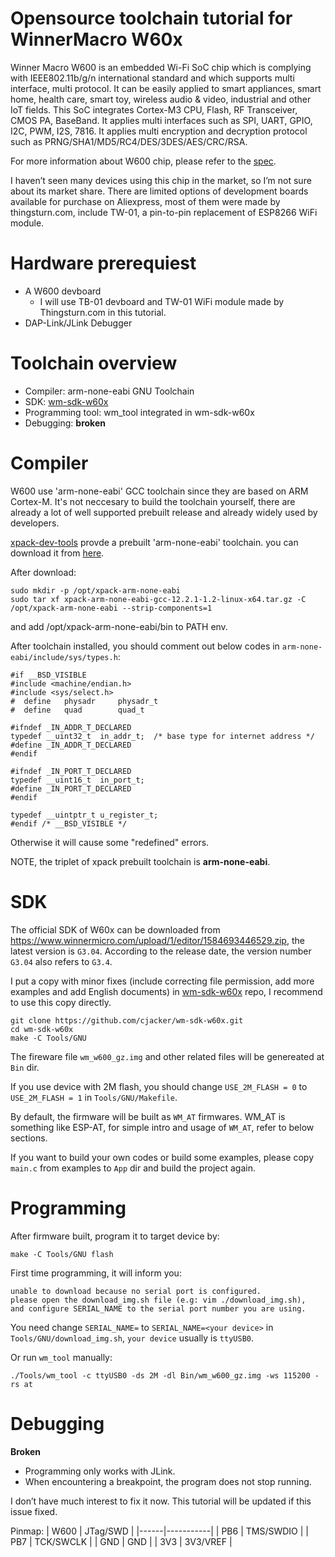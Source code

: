 # Opensource toolchain tutorial for WinnerMacro W60x

Winner Macro W600 is an embedded Wi-Fi SoC chip which is complying with IEEE802.11b/g/n international standard and which supports multi interface, multi protocol. It can be easily applied to smart appliances, smart home, health care, smart toy, wireless audio & video, industrial and other IoT fields. This SoC integrates Cortex-M3 CPU, Flash, RF Transceiver, CMOS PA, BaseBand. It applies multi interfaces such as SPI, UART, GPIO, I2C, PWM, I2S, 7816. It applies multi encryption and decryption protocol such as PRNG/SHA1/MD5/RC4/DES/3DES/AES/CRC/RSA.

For more information about W600 chip, please refer to the [spec](https://github.com/cjacker/wm-sdk-w60x/blob/main/Doc.EN/W600_Specification_V1.0.2_EN.pdf).

I haven’t seen many devices using this chip in the market, so I’m not sure about its market share. There are limited options of development boards available for purchase on Aliexpress, most of them were made by thingsturn.com, include TW-01, a pin-to-pin replacement of ESP8266 WiFi module.



# Hardware prerequiest
- A W600 devboard
  + I will use TB-01 devboard and TW-01 WiFi module made by Thingsturn.com in this tutorial.
- DAP-Link/JLink Debugger

# Toolchain overview
- Compiler: arm-none-eabi GNU Toolchain
- SDK: [wm-sdk-w60x](https://github.com/cjacker/wm-sdk-w60x)
- Programming tool: wm_tool integrated in wm-sdk-w60x
- Debugging: **broken**

# Compiler

W600 use 'arm-none-eabi' GCC toolchain since they are based on ARM Cortex-M. It's not neccesary to build the toolchain yourself, there are already a lot of well supported prebuilt release and already widely used by developers. 

[xpack-dev-tools](https://github.com/xpack-dev-tools) provde a prebuilt 'arm-none-eabi' toolchain. you can download it from [here](https://github.com/xpack-dev-tools/arm-none-eabi-gcc-xpack/releases/download/v12.2.1-1.2/xpack-arm-none-eabi-gcc-12.2.1-1.2-linux-x64.tar.gz). 

After download:
```
sudo mkdir -p /opt/xpack-arm-none-eabi
sudo tar xf xpack-arm-none-eabi-gcc-12.2.1-1.2-linux-x64.tar.gz -C /opt/xpack-arm-none-eabi --strip-components=1
```
and add /opt/xpack-arm-none-eabi/bin to PATH env.

After toolchain installed, you should comment out below codes in `arm-none-eabi/include/sys/types.h`:

```
#if __BSD_VISIBLE
#include <machine/endian.h>
#include <sys/select.h>
#  define   physadr     physadr_t
#  define   quad        quad_t

#ifndef _IN_ADDR_T_DECLARED
typedef __uint32_t  in_addr_t;  /* base type for internet address */
#define _IN_ADDR_T_DECLARED
#endif

#ifndef _IN_PORT_T_DECLARED
typedef __uint16_t  in_port_t;
#define _IN_PORT_T_DECLARED
#endif

typedef __uintptr_t u_register_t;
#endif /* __BSD_VISIBLE */
```
Otherwise it will cause some "redefined" errors.

NOTE, the triplet of xpack prebuilt toolchain is **arm-none-eabi**.

# SDK

The official SDK of W60x can be downloaded from https://www.winnermicro.com/upload/1/editor/1584693446529.zip, the latest version is `G3.04`. According to the release date, the version number `G3.04` also refers to `G3.4`.

I put a copy with minor fixes (include correcting file permission, add more examples and add English documents) in [wm-sdk-w60x](https://github.com/cjacker/wm-sdk-w60x) repo, I recommend to use this copy directly.

```
git clone https://github.com/cjacker/wm-sdk-w60x.git
cd wm-sdk-w60x
make -C Tools/GNU
```

The fireware file `wm_w600_gz.img` and other related files will be genereated at `Bin` dir.

If you use device with 2M flash, you should change `USE_2M_FLASH = 0` to `USE_2M_FLASH = 1` in `Tools/GNU/Makefile`.

By default, the firmware will be built as `WM_AT` firmwares. WM_AT is something like ESP-AT, for simple intro and usage of `WM_AT`, refer to below sections.

If you want to build your own codes or build some examples, please copy `main.c` from examples to `App` dir and build the project again.


# Programming

After firmware built, program it to target device by:

```
make -C Tools/GNU flash
```
First time programming, it will inform you:
```
unable to download because no serial port is configured.
please open the download_img.sh file (e.g: vim ./download_img.sh),
and configure SERIAL_NAME to the serial port number you are using.
```

You need change `SERIAL_NAME=` to `SERIAL_NAME=<your device>` in `Tools/GNU/download_img.sh`, `your device` usually is `ttyUSB0`.

Or run `wm_tool` manually:
```
./Tools/wm_tool -c ttyUSB0 -ds 2M -dl Bin/wm_w600_gz.img -ws 115200 -rs at
```

# Debugging

**Broken**
- Programming only works with JLink.
- When encountering a breakpoint, the program does not stop running.

I don’t have much interest to fix it now. This tutorial will be updated if this issue fixed.

Pinmap:
| W600 | JTag/SWD  |
|------|-----------|
| PB6  | TMS/SWDIO |
| PB7  | TCK/SWCLK |
| GND  | GND       |
| 3V3  | 3V3/VREF  |

